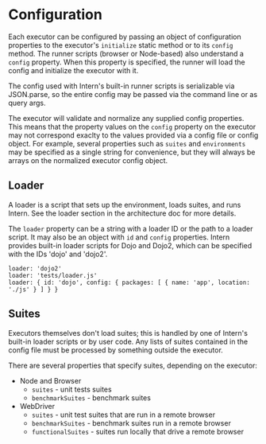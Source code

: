 # Configuration

Each executor can be configured by passing an object of configuration properties to the executor's `initialize` static
method or to its `config` method. The runner scripts (browser or Node-based) also understand a `config` property. When
this property is specified, the runner will load the config and initialize the executor with it.

The config used with Intern's built-in runner scripts is serializable via JSON.parse, so the entire config may be passed
via the command line or as query args.

The executor will validate and normalize any supplied config properties. This means that the property values on the
`config` property on the executor may not correspond exaclty to the values provided via a config file or config object.
For example, several properties such as `suites` and `environments` may be specified as a single string for convenience,
but they will always be arrays on the normalized executor config object.

## Loader

A loader is a script that sets up the environment, loads suites, and runs Intern. See the loader section in the
architecture doc for more details.

The `loader` property can be a string with a loader ID or the path to a loader script. It may also be an object with
`id` and `config` properties. Intern provides built-in loader scripts for Dojo and Dojo2, which can be specified with
the IDs 'dojo' and 'dojo2'.

    loader: 'dojo2'
    loader: 'tests/loader.js'
    loader: { id: 'dojo', config: { packages: [ { name: 'app', location: './js' } ] } }

## Suites

Executors themselves don't load suites; this is handled by one of Intern's built-in loader scripts or by user code. Any
lists of suites contained in the config file must be processed by something outside the executor.

There are several properties that specify suites, depending on the executor:

* Node and Browser
  * `suites` - unit tests suites
  * `benchmarkSuites` - benchmark suites
* WebDriver
  * `suites` - unit test suites that are run in a remote browser
  * `benchmarkSuites` - benchmark suites run in a remote browser
  * `functionalSuites` - suites run locally that drive a remote browser
